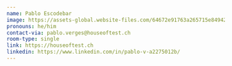 ```yaml
---
name: Pablo Escodebar
image: https://assets-global.website-files.com/64672e91763a265715e84942/649196558a5331c19b19829f_DSC01741-p-800.webp
pronouns: he/him
contact-via: pablo.verges@houseoftest.ch
room-type: single
link: https://houseoftest.ch
linkedin: https://www.linkedin.com/in/pablo-v-a2275012b/
---
```

